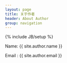 ```yaml
---
layout: page
title: 关于作者
header: About Author
group: navigation
---
```

{% include JB/setup %}

Name: {{ site.author.name }}

Email : {{ site.author.email }}
